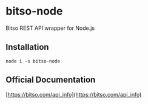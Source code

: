 # bitso-node

Bitso REST API wrapper for Node.js


## Installation

```
node i -s bitso-node
```

## Official Documentation

[https://bitso.com/api_info](https://bitso.com/api_info)



